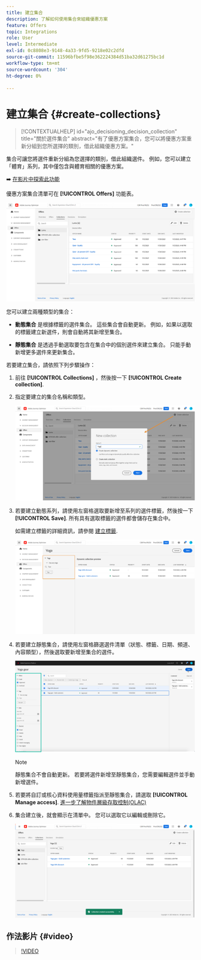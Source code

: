 ```yaml
---
title: 建立集合
description: 了解如何使用集合來組織優惠方案
feature: Offers
topic: Integrations
role: User
level: Intermediate
exl-id: 0c8808e3-9148-4a33-9fd5-9218e02c2dfd
source-git-commit: 11596bfbe5f98e362224384d51ba32d61275bc1d
workflow-type: tm+mt
source-wordcount: '304'
ht-degree: 0%

---
```


# 建立集合 {#create-collections}

>[!CONTEXTUALHELP]
>id="ajo_decisioning_decision_collection"
>title="關於選件集合"
>abstract="有了優惠方案集合，您可以將優惠方案重新分組到您所選擇的類別，借此組織優惠方案。"

集合可讓您將選件重新分組為您選擇的類別，借此組織選件。 例如，您可以建立「體育」系列，其中僅包含與體育相關的優惠方案。

➡️ [在影片中探索此功能](#video)

優惠方案集合清單可在 **[!UICONTROL Offers]** 功能表。

![](../assets/collections_list.png)

您可以建立兩種類型的集合：

* **動態集合** 是根據標籤的選件集合。 這些集合會自動更新。 例如，如果以選取的標籤建立新選件，則會自動將其新增至集合。

* **靜態集合** 是透過手動選取要包含在集合中的個別選件來建立集合。 只能手動新增更多選件來更新集合。

若要建立集合，請依照下列步驟操作：

1. 前往 **[!UICONTROL Collections]** ，然後按一下 **[!UICONTROL Create collection]**.

1. 指定要建立的集合名稱和類型。

   ![](../assets/collection_create.png)

1. 若要建立動態系列，請使用左窗格選取要新增至系列的選件標籤，然後按一下 **[!UICONTROL Save]**. 所有具有選取標籤的選件都會儲存在集合中。

   如需建立標籤的詳細資訊，請參閱 [建立標籤](../offer-library/creating-tags.md).

   ![](../assets/dynamic_collection.png)

1. 若要建立靜態集合，請使用左窗格篩選選件清單（狀態、標籤、日期、頻道、內容類型），然後選取要新增至集合的選件。

   ![](../assets/static_collection.png)

   >[!NOTE]
   >
   >靜態集合不會自動更新。 若要將選件新增至靜態集合，您需要編輯選件並手動新增選件。

1. 若要將自訂或核心資料使用量標籤指派至靜態集合，請選取 **[!UICONTROL Manage access]**. [進一步了解物件層級存取控制(OLAC)](../../administration/object-based-access.md)

1. 集合建立後，就會顯示在清單中。 您可以選取它以編輯或刪除它。

   ![](../assets/collection_created.png)

## 作法影片 {#video}

>[!VIDEO](https://video.tv.adobe.com/v/329376?quality=12)


